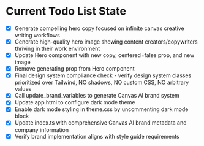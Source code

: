 <!-- DO NOT EDIT - Managed by todo_list tool -->
<!-- Updated: 2025-09-25T14:21:59.570Z -->

# Current Todo List State

- [x] Generate compelling hero copy focused on infinite canvas creative writing workflows
- [x] Generate high-quality hero image showing content creators/copywriters thriving in their work environment
- [x] Update Hero component with new copy, centered=false prop, and new image
- [x] Remove generating prop from Hero component
- [x] Final design system compliance check - verify design system classes prioritized over Tailwind, NO shadows, NO custom CSS, NO arbitrary values
- [x] Call update_brand_variables to generate Canvas AI brand system
- [x] Update app.html to configure dark mode theme
- [x] Enable dark mode styling in theme.css by uncommenting dark mode block
- [x] Update index.ts with comprehensive Canvas AI brand metadata and company information
- [x] Verify brand implementation aligns with style guide requirements
